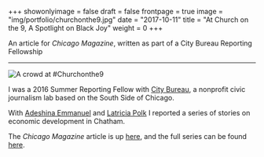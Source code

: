 +++
showonlyimage = false
draft = false
frontpage = true
image = "img/portfolio/churchonthe9.jpg"
date = "2017-10-11"
title = "At Church on the 9, A Spotlight on Black Joy"
weight = 0
+++

An article for *Chicago Magazine*, written as part of a City Bureau Reporting Fellowship

<!--more-->

***

![A crowd at #Churchonthe9](/img/portfolio/churchonthe9.jpg)

I was a 2016 Summer Reporting Fellow with [City Bureau](https://www.citybureau.org/), a nonprofit civic journalism lab based on the South Side of Chicago. 

With [Adeshina Emmanuel](https://twitter.com/public_ade) and [Latricia Polk](http://chicagoreporter.com/author/latricia-polk/) I reported a series of stories on economic development in Chatham. 

The *Chicago Magazine* article is up [here](http://www.chicagomag.com/city-life/August-2016/Chatham-Church-on-the-9/), and the full series can be found [here](https://www.citybureau.org/chatham/).